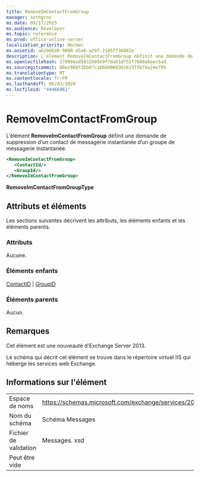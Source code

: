 ```yaml
---
title: RemoveImContactFromGroup
manager: sethgros
ms.date: 09/17/2015
ms.audience: Developer
ms.topic: reference
ms.prod: office-online-server
localization_priority: Normal
ms.assetid: a62b0640-9800-45a6-a297-2105ff36881e
description: L’élément RemoveImContactFromGroup définit une demande de suppression d’un contact de messagerie instantanée d’un groupe de messagerie instantanée.
ms.openlocfilehash: 379994ad5832b05e9f7da61d752f7660a6eec5ad
ms.sourcegitcommit: 88ec988f2bb67c1866d06b361615f3674a24e795
ms.translationtype: MT
ms.contentlocale: fr-FR
ms.lasthandoff: 06/03/2020
ms.locfileid: "44466961"
---
```

# <a name="removeimcontactfromgroup"></a>RemoveImContactFromGroup

L’élément **RemoveImContactFromGroup** définit une demande de suppression d’un contact de messagerie instantanée d’un groupe de messagerie instantanée. 
  
```XML
<RemoveImContactFromGroup>
   <ContactId/>
   <GroupId/>
</RemoveImContactFromGroup>
```

 **RemoveImContactFromGroupType**
## <a name="attributes-and-elements"></a>Attributs et éléments

Les sections suivantes décrivent les attributs, les éléments enfants et les éléments parents.
  
### <a name="attributes"></a>Attributs

Aucune.
  
### <a name="child-elements"></a>Éléments enfants

[ContactID](contactid.md)  |  [GroupID](groupid.md)
  
### <a name="parent-elements"></a>Éléments parents

Aucun.
  
## <a name="remarks"></a>Remarques

Cet élément est une nouveauté d'Exchange Server 2013.
  
Le schéma qui décrit cet élément se trouve dans le répertoire virtuel IIS qui héberge les services web Exchange.
  
## <a name="element-information"></a>Informations sur l'élément

|||
|:-----|:-----|
|Espace de noms  <br/> |https://schemas.microsoft.com/exchange/services/2006/messages  <br/> |
|Nom du schéma  <br/> |Schéma Messages  <br/> |
|Fichier de validation  <br/> |Messages. xsd  <br/> |
|Peut être vide  <br/> ||
   

